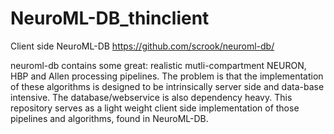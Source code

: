 # NeuroML-DB_thinclient
Client side NeuroML-DB
https://github.com/scrook/neuroml-db/

neuroml-db contains some great: realistic mutli-compartment NEURON, HBP and Allen processing pipelines. The problem is that the implementation of these algorithms is designed to be intrinsically server side and data-base intensive. The database/webservice is also dependency heavy. This repository serves as a light weight client side implementation of those pipelines and algorithms, found in NeuroML-DB.
